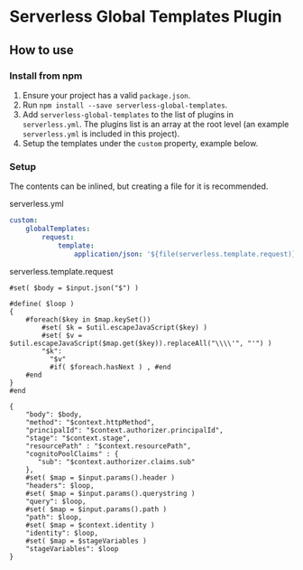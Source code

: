 # Serverless Global Templates Plugin

## How to use

### Install from npm

1. Ensure your project has a valid `package.json`.
1. Run `npm install --save serverless-global-templates`.
1. Add `serverless-global-templates` to the list of plugins in `serverless.yml`. The plugins list is an array at the root level (an example `serverless.yml` is included in this project).
1. Setup the templates under the `custom` property, example below.

### Setup

The contents can be inlined, but creating a file for it is recommended.

serverless.yml
``` yaml
custom:
    globalTemplates:
        request:
            template:
                application/json: '${file(serverless.template.request)}'
```

serverless.template.request
```
#set( $body = $input.json("$") )

#define( $loop )
{
    #foreach($key in $map.keySet())
        #set( $k = $util.escapeJavaScript($key) )
        #set( $v = $util.escapeJavaScript($map.get($key)).replaceAll("\\\\'", "'") )
        "$k":
          "$v"
          #if( $foreach.hasNext ) , #end
    #end
}
#end

{
    "body": $body,
    "method": "$context.httpMethod",
    "principalId": "$context.authorizer.principalId",
    "stage": "$context.stage",
    "resourcePath" : "$context.resourcePath",
    "cognitoPoolClaims" : {
       "sub": "$context.authorizer.claims.sub"
    },
    #set( $map = $input.params().header )
    "headers": $loop,
    #set( $map = $input.params().querystring )
    "query": $loop,
    #set( $map = $input.params().path )
    "path": $loop,
    #set( $map = $context.identity )
    "identity": $loop,
    #set( $map = $stageVariables )
    "stageVariables": $loop
}
```
